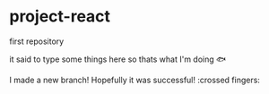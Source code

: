 # project-react
first repository

it said to type some things here so thats what I'm doing :fish:

I made a new branch! Hopefully it was successful! :crossed fingers:
